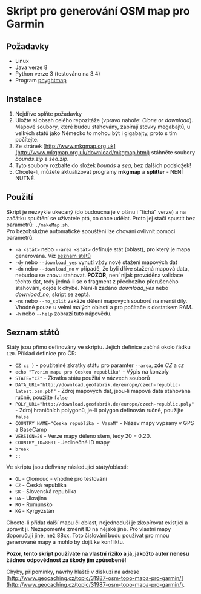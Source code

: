# Skript pro generování OSM map pro Garmin

## Požadavky
* Linux
* Java verze 8
* Python verze 3 (testováno na 3.4)
* Program [phyghtmap](http://katze.tfiu.de/projects/phyghtmap/)

## Instalace
1) Nejdříve splňte požadavky
2) Uložte si obsah celého repozitáže (vpravo nahoře: *Clone or download*). Mapové soubory, které budou stahovány, zabírají stovky megabajtů, u velkých států jako Německo to mohou být i gigabajty, proto s tím počítejte.
3) Ze stránek [http://www.mkgmap.org.uk](http://www.mkgmap.org.uk/download/mkgmap.html) stáhněte soubory *bounds.zip* a *sea.zip*.
4) Tyto soubory rozbalte do složek *bounds* a *sea*, bez dalších podsložek!
5) Chcete-li, můžete aktualizovat programy **mkgmap** a **splitter** - NENÍ NUTNÉ.

## Použití
Skript je nezvykle ukecaný (do budoucna je v plánu i "tichá" verze) a na začátku spuštění se uživatele ptá, co chce udělat. Proto jej stačí spustit bez parametrů: `./makeMap.sh`.  
Pro bezobslužné automatické spouštění lze chování ovlivnit pomocí parametrů:
* `-a <stát>` nebo `--area <stát>` definuje stát (oblast), pro který je mapa generována. Viz [seznam států](#Seznam-států)
* `-dy` nebo `--download_yes` vynutí vždy nové stažení mapových dat
* `-dn` nebo `--download_no` v případě, že byli dříve stažená mapová data, nebudou se znovu stahovat. **POZOR**, není nijak prováděna validace těchto dat, tedy jedná-li se o fragment z přechozího přerušeného stahování, dojde k chybě. Není-li zadáno *download_yes* nebo *download_no*, skript se zeptá.
* `-ns` nebo `--no_split` zakáže dělení mapových souborů na menší díly. Vhodné pouze u velmi malých oblastí a pro počítače s dostatkem RAM. 
* `-h` nebo `--help` zobrazí tuto nápovědu.

## Seznam států
Státy jsou přímo definovány ve skriptu. Jejich definice začíná okolo řádku `120`. Příklad definice pro ČR:
* `CZ|cz )` - použitelné zkratky státu pro paramter `--area`, zde *CZ* a *cz*
* `echo "Tvorim mapu pro Ceskou republiku"` - Výpis na konzoly
* `STATE="CZ"` - Zkratka státu použitá v názvech souborů
* `DATA_URL="http://download.geofabrik.de/europe/czech-republic-latest.osm.pbf"` - Zdroj mapových dat, jsou-li mapová data stahována ručně, použijte `false`
* `POLY_URL="http://download.geofabrik.de/europe/czech-republic.poly"` - Zdroj hraničních polygonů, je-li polygon definován ručně, použijte `false`
* `COUNTRY_NAME="Ceska republika - VasaM"` - Název mapy vypsaný v GPS a BaseCamp
* `VERSION=20` - Verze mapy děleno stem, tedy 20 = 0.20.
* `COUNTRY_ID=8801` - Jedinečné ID mapy
* `break`
* `;;`

Ve skriptu jsou defivány následující státy/oblasti:
* `OL` - Olomouc - vhodné pro testování
* `CZ` - Česká republika
* `SK` - Slovenská republika
* `UA` - Ukrajina
* `RO` - Rumunsko
* `KG` - Kyrgyzstán


Chcete-li přidat další mapu či oblast, nejednoduší je zkopírovat existjící a upravit ji. Nezapomeňte změnit ID na nějaké jiné. Pro vlastní mapy doporučuji jiné, než 88xx. Toto čislování budu používat pro mnou generované mapy a mohlo by dojít ke konfliktu.

**Pozor, tento skript používáte na vlastní riziko a já, jakožto autor nenesu žádnou odpovědnost za škody jim způsobené!**

Chyby, připomínky, návrhy hlaště v diskuzi na adrese [http://www.geocaching.cz/topic/31987-osm-topo-mapa-pro-garmin/](http://www.geocaching.cz/topic/31987-osm-topo-mapa-pro-garmin/).
